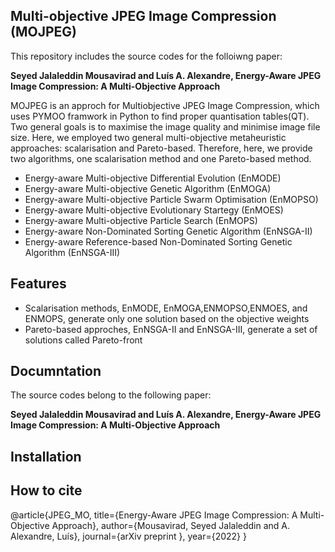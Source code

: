 ## Multi-objective JPEG Image Compression (MOJPEG)

This repository includes the source codes for the folloiwng paper:

**Seyed Jalaleddin Mousavirad and Luís A. Alexandre, Energy-Aware JPEG Image Compression: A Multi-Objective Approach**

MOJPEG is an approch for Multiobjective JPEG Image Compression, which uses PYMOO framwork in Python to find proper quantisation tables(QT). Two general goals is to maximise the image quality and minimise image file size.
Here, we employed two general multi-objective metaheuristic approaches: scalarisation and Pareto-based. Therefore, here, we provide two algorithms, one scalarisation method and one Pareto-based method.

- Energy-aware Multi-objective Differential Evolution (EnMODE)
- Energy-aware Multi-objective Genetic Algorithm (EnMOGA)
- Energy-aware Multi-objective Particle Swarm Optimisation (EnMOPSO)
- Energy-aware Multi-objective Evolutionary Startegy (EnMOES)
- Energy-aware Multi-objective Particle Search (EnMOPS)
- Energy-aware Non-Dominated Sorting Genetic Algorithm (EnNSGA-II)
- Energy-aware Reference-based Non-Dominated Sorting Genetic Algorithm (EnNSGA-III)

## Features

- Scalarisation methods, EnMODE, EnMOGA,‌ENMOPSO,ENMOES, and ENMOPS, generate only one solution based on the objective weights
- Pareto-based approches, EnNSGA-II and EnNSGA-III, generate a set of solutions called Pareto-front
 

## Documntation
The source codes belong to the following paper: 

**Seyed Jalaleddin Mousavirad and Luís A. Alexandre, Energy-Aware JPEG Image Compression: A Multi-Objective Approach**

## Installation

## How to cite 

@article{JPEG_MO,
	title={Energy-Aware JPEG Image Compression: A Multi-Objective Approach},
	author={Mousavirad, Seyed Jalaleddin and A. Alexandre, Luís},
	journal={arXiv preprint },
	year={2022}
}

